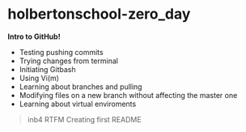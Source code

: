 # holbertonschool-zero_day

**Intro to GitHub!**

* Testing pushing commits
* Trying changes from terminal
* Initiating Gitbash
* Using Vi(m)
* Learning about branches and pulling
* Modifying files on a new branch without affecting the master one
* Learning about virtual enviroments


> inb4 RTFM
> Creating first README
